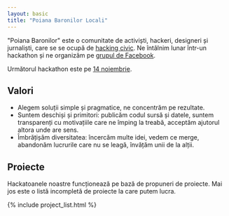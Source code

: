 ```yaml
---
layout: basic
title: "Poiana Baronilor Locali"
---
```

"Poiana Baronilor" este o comunitate de activiști, hackeri, designeri și
jurnaliști, care se se ocupă de [hacking civic][civic-hacking]. Ne întâlnim
lunar într-un hackathon și ne organizăm pe [grupul de Facebook][fb].

Următorul hackathon este pe [14 noiembrie][event].

[civic-hacking]: https://opengovdata.io/2014/civic-hacking/
[fb]: https://www.facebook.com/groups/270378973085847/
[event]: https://www.facebook.com/events/913008888793179/


## Valori

* Alegem soluții simple și pragmatice, ne concentrăm pe rezultate.
* Suntem deschiși și primitori: publicăm codul sursă și datele, suntem
  transparenți cu motivațiile care ne împing la treabă, acceptăm ajutorul
  altora unde are sens.
* Îmbrățișăm diversitatea: încercăm multe idei, vedem ce merge, abandonăm
  lucrurile care nu se leagă, învățăm unii de la alții.


## Proiecte

Hackatoanele noastre funcționează pe bază de propuneri de proiecte. Mai jos
este o listă incompletă de proiecte la care putem lucra.

{% include project_list.html %}
